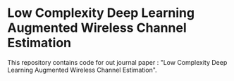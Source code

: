 # Low Complexity Deep Learning Augmented Wireless Channel Estimation
 This repository contains code for out journal paper : "Low Complexity Deep Learning Augmented Wireless Channel Estimation".
